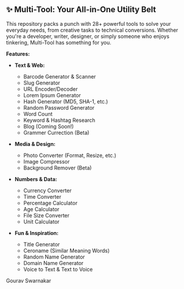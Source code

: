 ## ✨ Multi-Tool: Your All-in-One Utility Belt 

This repository packs a punch with 28+ powerful tools to solve your everyday needs, from creative tasks to technical conversions. Whether you're a developer, writer, designer, or simply someone who enjoys tinkering, Multi-Tool has something for you.

**Features:**

* **Text & Web:**
    * Barcode Generator & Scanner
    * Slug Generator
    * URL Encoder/Decoder
    * Lorem Ipsum Generator
    * Hash Generator (MD5, SHA-1, etc.)
    * Random Password Generator
    * Word Count
    * Keyword & Hashtag Research
    * Blog (Coming Soon!)
    * Grammer Currection (Beta)

* **Media & Design:**
    * Photo Converter (Format, Resize, etc.)
    * Image Compressor
    * Background Remover (Beta)

* **Numbers & Data:**
    * Currency Converter
    * Time Converter
    * Percentage Calculator
    * Age Calculator
    * File Size Converter
    * Unit Calculator

* **Fun & Inspiration:**
    * Title Generator
    * Ceroname (Similar Meaning Words)
    * Random Name Generator
    * Domain Name Generator
    * Voice to Text & Text to Voice


Gourav Swarnakar

